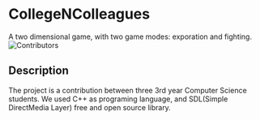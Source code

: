# CollegeNColleagues
A two dimensional game, with two game modes: exporation and fighting.
![Contributors](3)

## Description
The project is a contribution between three 3rd year Computer Science students.
We used C++ as programing language, and SDL(Simple DirectMedia Layer) free and open source library.

